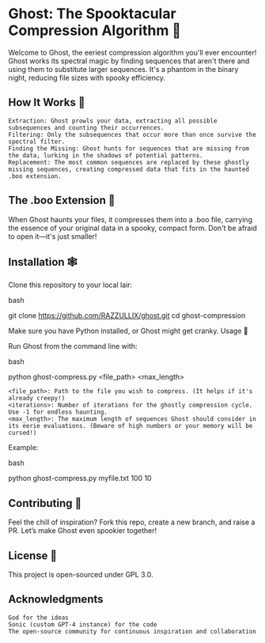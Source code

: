 # Ghost: The Spooktacular Compression Algorithm 👻

Welcome to Ghost, the eeriest compression algorithm you'll ever encounter! Ghost works its spectral magic by finding sequences that aren't there and using them to substitute larger sequences. It's a phantom in the binary night, reducing file sizes with spooky efficiency.

## How It Works 🎃

    Extraction: Ghost prowls your data, extracting all possible subsequences and counting their occurrences.
    Filtering: Only the subsequences that occur more than once survive the spectral filter.
    Finding the Missing: Ghost hunts for sequences that are missing from the data, lurking in the shadows of potential patterns.
    Replacement: The most common sequences are replaced by these ghostly missing sequences, creating compressed data that fits in the haunted .boo extension.

## The .boo Extension 👻

When Ghost haunts your files, it compresses them into a .boo file, carrying the essence of your original data in a spooky, compact form. Don't be afraid to open it—it's just smaller!

## Installation 🕸️

Clone this repository to your local lair:

bash

git clone https://github.com/RAZZULLIX/ghost.git
cd ghost-compression

Make sure you have Python installed, or Ghost might get cranky.
Usage 🦇

Run Ghost from the command line with:

bash

python ghost-compress.py <file_path> <iterations> <max_length>

    <file_path>: Path to the file you wish to compress. (It helps if it's already creepy!)
    <iterations>: Number of iterations for the ghostly compression cycle. Use -1 for endless haunting.
    <max_length>: The maximum length of sequences Ghost should consider in its eerie evaluations. (Beware of high numbers or your memory will be cursed!)

Example:

bash

python ghost-compress.py myfile.txt 100 10

## Contributing 👻

Feel the chill of inspiration? Fork this repo, create a new branch, and raise a PR. Let’s make Ghost even spookier together!

## License 🧛

This project is open-sourced under GPL 3.0.

## Acknowledgments

    God for the ideas
    Sonic (custom GPT-4 instance) for the code
    The open-source community for continuous inspiration and collaboration
